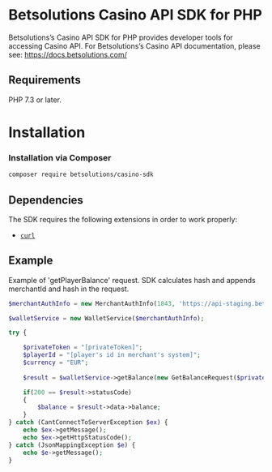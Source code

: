 # Betsolutions Casino API SDK for PHP

Betsolutions’s Casino API SDK for PHP provides developer tools for accessing Casino API. 
For Betsolutions’s Casino API documentation, please see: https://docs.betsolutions.com/

## Requirements

PHP 7.3 or later.

# Installation
### Installation via Composer
```bash
composer require betsolutions/casino-sdk
```

## Dependencies

The SDK requires the following extensions in order to work properly:

- [`curl`](https://secure.php.net/manual/en/book.curl.php)

## Example
Example of 'getPlayerBalance' request. SDK calculates hash and appends merchantId and hash in the request.
```php
$merchantAuthInfo = new MerchantAuthInfo(1843, 'https://api-staging.betsolutions.com', '[your private key]');

$walletService = new WalletService($merchantAuthInfo);

try {

    $privateToken = "[privateToken]";
    $playerId = "[player's id in merchant's system]";
    $currency = "EUR";
    
    $result = $walletService->getBalance(new GetBalanceRequest($privateToken, $playerId, $currency));

    if(200 == $result->statusCode)
    {
        $balance = $result->data->balance;
    }
} catch (CantConnectToServerException $ex) {
    echo $ex->getMessage();
    echo $ex->getHttpStatusCode();
} catch (JsonMappingException $e) {
    echo $e->getMessage();
}

```
